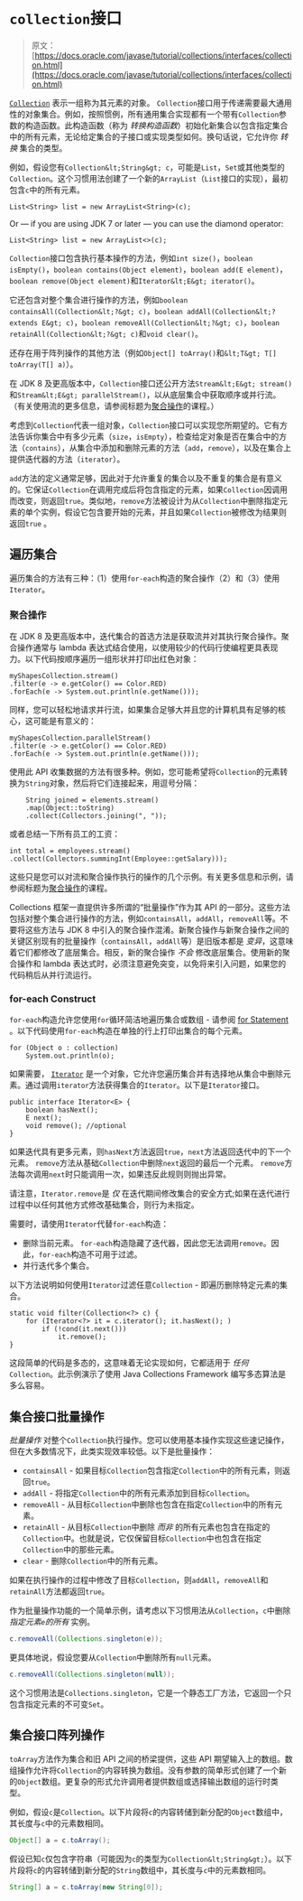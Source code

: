 # `collection`接口

> 原文： [https://docs.oracle.com/javase/tutorial/collections/interfaces/collection.html](https://docs.oracle.com/javase/tutorial/collections/interfaces/collection.html)

[`Collection`](https://docs.oracle.com/javase/8/docs/api/java/util/Collection.html) 表示一组称为其元素的对象。 `Collection`接口用于传递需要最大通用性的对象集合。例如，按照惯例，所有通用集合实现都有一个带有`Collection`参数的构造函数。此构造函数（称为 _转换构造函数_）初始化新集合以包含指定集合中的所有元素，无论给定集合的子接口或实现类型如何。换句话说，它允许你 _转换_ 集合的类型。

例如，假设您有`Collection&lt;String&gt; c`，可能是`List`，`Set`或其他类型的`Collection`。这个习惯用法创建了一个新的`ArrayList`（`List`接口的实现），最初包含`c`中的所有元素。

```
List<String> list = new ArrayList<String>(c);

```

Or — if you are using JDK 7 or later — you can use the diamond operator:

```
List<String> list = new ArrayList<>(c);

```

`Collection`接口包含执行基本操作的方法，例如`int size()`，`boolean isEmpty()`，`boolean contains(Object element)`，`boolean add(E element)`，`boolean remove(Object element)`和`Iterator&lt;E&gt; iterator()`。

它还包含对整个集合进行操作的方法，例如`boolean containsAll(Collection&lt;?&gt; c)`，`boolean addAll(Collection&lt;? extends E&gt; c)`，`boolean removeAll(Collection&lt;?&gt; c)`，`boolean retainAll(Collection&lt;?&gt; c)`和`void clear()`。

还存在用于阵列操作的其他方法（例如`Object[] toArray()`和`&lt;T&gt; T[] toArray(T[] a)`）。

在 JDK 8 及更高版本中，`Collection`接口还公开方法`Stream&lt;E&gt; stream()`和`Stream&lt;E&gt; parallelStream()`，以从底层集合中获取顺序或并行流。 （有关使用流的更多信息，请参阅标题为[聚合操作](../../collections/streams/index.html)的课程。）

考虑到`Collection`代表一组对象，`Collection`接口可以实现您所期望的。它有方法告诉你集合中有多少元素（`size`，`isEmpty`），检查给定对象是否在集合中的方法（`contains`），从集合中添加和删除元素的方法（`add`，`remove`），以及在集合上提供迭代器的方法（`iterator`）。

`add`方法的定义通常足够，因此对于允许重复的集合以及不重复的集合是有意义的。它保证`Collection`在调用完成后将包含指定的元素，如果`Collection`因调用而改变，则返回`true`。类似地，`remove`方法被设计为从`Collection`中删除指定元素的单个实例，假设它包含要开始的元素，并且如果`Collection`被修改为结果则返回`true` 。

## 遍历集合

遍历集合的方法有三种：（1）使用`for-each`构造的聚合操作（2）和（3）使用`Iterator`。

### 聚合操作

在 JDK 8 及更高版本中，迭代集合的首选方法是获取流并对其执行聚合操作。聚合操作通常与 lambda 表达式结合使用，以使用较少的代码行使编程更具表现力。以下代码按顺序遍历一组形状并打印出红色对象：

```
myShapesCollection.stream()
.filter(e -> e.getColor() == Color.RED)
.forEach(e -> System.out.println(e.getName()));

```

同样，您可以轻松地请求并行流，如果集合足够大并且您的计算机具有足够的核心，这可能是有意义的：

```
myShapesCollection.parallelStream()
.filter(e -> e.getColor() == Color.RED)
.forEach(e -> System.out.println(e.getName()));

```

使用此 API 收集数据的方法有很多种。例如，您可能希望将`Collection`的元素转换为`String`对象，然后将它们连接起来，用逗号分隔：

```
    String joined = elements.stream()
    .map(Object::toString)
    .collect(Collectors.joining(", "));

```

或者总结一下所有员工的工资：

```
int total = employees.stream()
.collect(Collectors.summingInt(Employee::getSalary)));

```

这些只是您可以对流和聚合操作执行的操作的几个示例。有关更多信息和示例，请参阅标题为[聚合操作](../../collections/streams/index.html)的课程。

Collections 框架一直提供许多所谓的“批量操作”作为其 API 的一部分。这些方法包括对整个集合进行操作的方法，例如`containsAll`，`addAll`，`removeAll`等。不要将这些方法与 JDK 8 中引入的聚合操作混淆。新聚合操作与新聚合操作之间的关键区别现有的批量操作（`containsAll`，`addAll`等）是旧版本都是 _变异_，这意味着它们都修改了底层集合。相反，新的聚合操作 _不会_ 修改底层集合。使用新的聚合操作和 lambda 表达式时，必须注意避免突变，以免将来引入问题，如果您的代码稍后从并行流运行。

### for-each Construct

`for-each`构造允许您使用`for`循环简洁地遍历集合或数组 - 请参阅 [for Statement](../../java/nutsandbolts/for.html) 。以下代码使用`for-each`构造在单独的行上打印出集合的每个元素。

```
for (Object o : collection)
    System.out.println(o);

```

如果需要， [`Iterator`](https://docs.oracle.com/javase/8/docs/api/java/util/Iterator.html) 是一个对象，它允许您遍历集合并有选择地从集合中删除元素。通过调用`iterator`方法获得集合的`Iterator`。以下是`Iterator`接口。

```
public interface Iterator<E> {
    boolean hasNext();
    E next();
    void remove(); //optional
}

```

如果迭代具有更多元素，则`hasNext`方法返回`true`，`next`方法返回迭代中的下一个元素。 `remove`方法从基础`Collection`中删除`next`返回的最后一个元素。 `remove`方法每次调用`next`时只能调用一次，如果违反此规则则抛出异常。

请注意，`Iterator.remove`是 _仅_ 在迭代期间修改集合的安全方式;如果在迭代进行过程中以任何其他方式修改基础集合，则行为未指定。

需要时，请使用`Iterator`代替`for-each`构造：

*   删除当前元素。 `for-each`构造隐藏了迭代器，因此您无法调用`remove`。因此，`for-each`构造不可用于过滤。
*   并行迭代多个集合。

以下方法说明如何使用`Iterator`过滤任意`Collection` - 即遍历删除特定元素的集合。

```
static void filter(Collection<?> c) {
    for (Iterator<?> it = c.iterator(); it.hasNext(); )
        if (!cond(it.next()))
            it.remove();
}

```

这段简单的代码是多态的，这意味着无论实现如何，它都适用于 _任何_ `Collection`。此示例演示了使用 Java Collections Framework 编写多态算法是多么容易。

## 集合接口批量操作

_批量操作_ 对整个`Collection`执行操作。您可以使用基本操作实现这些速记操作，但在大多数情况下，此类实现效率较低。以下是批量操作：

*   `containsAll` - 如果目标`Collection`包含指定`Collection`中的所有元素，则返回`true`。
*   `addAll` - 将指定`Collection`中的所有元素添加到目标`Collection`。
*   `removeAll` - 从目标`Collection`中删除也包含在指定`Collection`中的所有元素。
*   `retainAll` - 从目标`Collection`中删除 _而非_ 的所有元素也包含在指定的`Collection`中。也就是说，它仅保留目标`Collection`中也包含在指定`Collection`中的那些元素。
*   `clear` - 删除`Collection`中的所有元素。

如果在执行操作的过程中修改了目标`Collection`，则`addAll`，`removeAll`和`retainAll`方法都返回`true`。

作为批量操作功能的一个简单示例，请考虑以下习惯用法从`Collection`，`c`中删除 _指定元素`e`的所有_ 实例。

```java
c.removeAll(Collections.singleton(e));
```

更具体地说，假设您要从`Collection`中删除所有`null`元素。

```java
c.removeAll(Collections.singleton(null));
```

这个习惯用法是`Collections.singleton`，它是一个静态工厂方法，它返回一个只包含指定元素的不可变`Set`。

## 集合接口阵列操作

`toArray`方法作为集合和旧 API 之间的桥梁提供，这些 API 期望输入上的数组。数组操作允许将`Collection`的内容转换为数组。没有参数的简单形式创建了一个新的`Object`数组。更复杂的形式允许调用者提供数组或选择输出数组的运行时类型。

例如，假设`c`是`Collection`。以下片段将`c`的内容转储到新分配的`Object`数组中，其长度与`c`中的元素数相同。

```java
Object[] a = c.toArray();
```

假设已知`c`仅包含字符串（可能因为`c`的类型为`Collection&lt;String&gt;`）。以下片段将`c`的内容转储到新分配的`String`数组中，其长度与`c`中的元素数相同。

```java
String[] a = c.toArray(new String[0]);
```